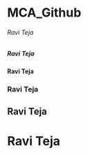 # MCA_Github

###### Ravi Teja
##### Ravi Teja
#### Ravi Teja 
### Ravi Teja
## Ravi Teja
# Ravi Teja
